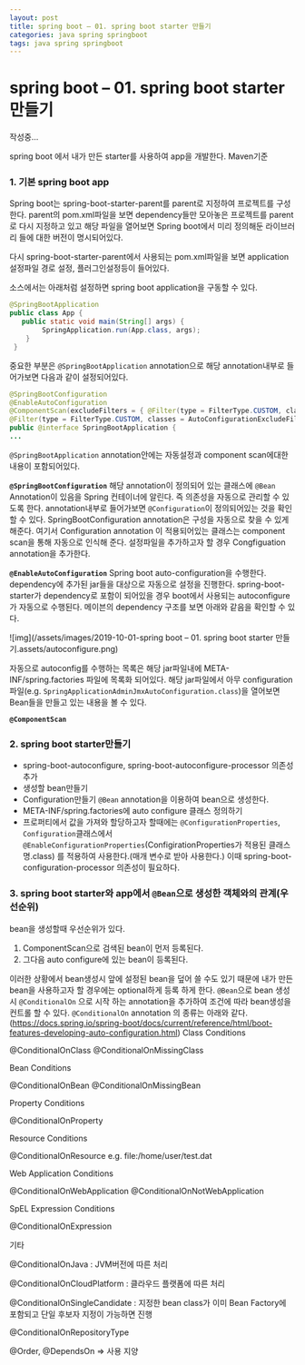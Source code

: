 ```yaml
---
layout: post
title: spring boot – 01. spring boot starter 만들기
categories: java spring springboot
tags: java spring springboot
---
```


# spring boot – 01. spring boot starter 만들기



작성중…

spring boot 에서 내가 만든 starter를 사용하여 app을 개발한다.
Maven기준

### 1. 기본 spring boot app

Spring boot는 spring-boot-starter-parent를 parent로 지정하여 프로젝트를 구성한다.
parent의 pom.xml파일을 보면 dependency들만 모아놓은 프로젝트를 parent로 다시 지정하고 있고 해당 파일을 열어보면 Spring boot에서 미리 정의해둔 라이브러리 들에 대한 버전이 명시되어있다.

다시 spring-boot-starter-parent에서 사용되는 pom.xml파일을 보면 application설정파일 경로 설정, 플러그인설정등이 들어있다.

소스에서는 아래처럼 설정하면 spring boot application을 구동할 수 있다.

```java
@SpringBootApplication
public class App {
   public static void main(String[] args) {
        SpringApplication.run(App.class, args);
    }
 }
```



중요한 부분은 `@SpringBootApplication` annotation으로 해당 annotation내부로 들어가보면 다음과 같이 설정되어있다.

```java
@SpringBootConfiguration
@EnableAutoConfiguration
@ComponentScan(excludeFilters = { @Filter(type = FilterType.CUSTOM, classes = TypeExcludeFilter.class),
@Filter(type = FilterType.CUSTOM, classes = AutoConfigurationExcludeFilter.class) })
public @interface SpringBootApplication {
...
```





`@SpringBootApplication` annotation안에는 자동설정과 component scan에대한 내용이 포함되어있다.

**`@SpringBootConfiguration`**
해당 annotation이 정의되어 있는 클래스에 `@Bean` Annotation이 있음을 Spring 컨테이너에 알린다. 즉 의존성을 자동으로 관리할 수 있도록 한다.
annotation내부로 들어가보면 `@Configuration`이 정의되어있는 것을 확인 할 수 있다. SpringBootConfiguration annotation은 구성을 자동으로 찾을 수 있게 해준다.
여기서 Configuration annotation 이 적용되어있는 클래스는 component scan을 통해 자동으로 인식해 준다.
설정파일을 추가하고자 할 경우 Congfiguation annotation을 추가한다.

**`@EnableAutoConfiguration`**
Spring boot auto-configuration을 수행한다.
dependency에 추가된 jar들을 대상으로 자동으로 설정을 진행한다.
spring-boot-starter가 dependency로 포함이 되어있을 경우 boot에서 사용되는 autoconfigure가 자동으로 수행된다. 메이븐의 dependency 구조를 보면 아래와 같음을 확인할 수 있다.

![img](/assets/images/2019-10-01-spring boot – 01. spring boot starter 만들기.assets/autoconfigure.png)

자동으로 autoconfig를 수행하는 목록은 해당 jar파일내에 META-INF/spring.factories 파일에 목록화 되어있다.
해당 jar파일에서 아무 configuration파일(e.g. `SpringApplicationAdminJmxAutoConfiguration.class`)을 열어보면 Bean들을 만들고 있는 내용을 볼 수 있다.

**`@ComponentScan`**

### 2. spring boot starter만들기

- spring-boot-autoconfigure, spring-boot-autoconfigure-processor 의존성 추가
- 생성할 bean만들기
- Configuration만들기
  `@Bean` annotation을 이용하여 bean으로 생성한다.
- META-INF/spring.factories에 auto configure 클래스 정의하기
- 프로퍼티에서 값을 가져와 할당하고자 할때에는 `@ConfigurationProperties`, `Configuration`클래스에서 `@EnableConfigurationProperties`(ConfigirationProperties가 적용된 클래스명.class) 를 적용하여 사용한다.(매개 변수로 받아 사용한다.)
  이때 spring-boot-configuration-processor 의존성이 필요하다.

### 3. spring boot starter와 app에서 `@Bean`으로 생성한 객체와의 관계(우선순위)

bean을 생성할때 우선순위가 있다.

1. ComponentScan으로 검색된 bean이 먼저 등록된다.
2. 그다음 auto configure에 있는 bean이 등록된다.

이러한 상황에서 bean생성시 앞에 설정된 bean을 덮어 쓸 수도 있기 때문에 내가 만든 bean을 사용하고자 할 경우에는 optional하게 등록 하게 한다.
`@Bean`으로 bean 생성시 `@ConditionalOn` 으로 시작 하는 annotation을 추가하여 조건에 따라 bean생성을 컨트롤 할 수 있다.
`@ConditionalOn` annotation 의 종류는 아래와 같다.
(https://docs.spring.io/spring-boot/docs/current/reference/html/boot-features-developing-auto-configuration.html)
Class Conditions

@ConditionalOnClass
@ConditionalOnMissingClass

Bean Conditions

@ConditionalOnBean
@ConditionalOnMissingBean

Property Conditions

@ConditionalOnProperty

Resource Conditions

@ConditionalOnResource
e.g. file:/home/user/test.dat

Web Application Conditions

@ConditionalOnWebApplication
@ConditionalOnNotWebApplication

SpEL Expression Conditions

@ConditionalOnExpression

기타

@ConditionalOnJava : JVM버전에 따른 처리

@ConditionalOnCloudPlatform : 클라우드 플랫폼에 따른 처리

@ConditionalOnSingleCandidate : 지정한 bean class가 이미 Bean Factory에 포함되고 단일 후보자 지정이 가능하면 진행

@ConditionalOnRepositoryType

@Order, @DependsOn => 사용 지양